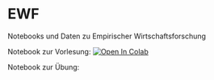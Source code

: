 # EWF
Notebooks und Daten zu Empirischer Wirtschaftsforschung

Notebook zur Vorlesung: [![Open In Colab](https://colab.research.google.com/assets/colab-badge.svg)](https://colab.research.google.com/github/JasperLS/EWF/blob/main/VL_EWF.ipynb)

Notebook zur Übung:

